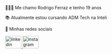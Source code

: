 👨🏻‍💻 Me chamo Rodrigo Ferraz e tenho 19 anos

📚 Atualmente estou cursando ADM Tech na Inteli

🔗 Minhas redes sociais
<div align="left">
  <a href="https://www.linkedin.com/in/rodrigo-ferraz-b8a946244/" target="_blank">
    <img src="https://raw.githubusercontent.com/maurodesouza/profile-readme-generator/master/src/assets/icons/social/linkedin/default.svg" width="52" height="40" alt="linkedin logo"  />
  </a>
  <a href="https://instagram.com/rodggf" target="_blank">
    <img src="https://raw.githubusercontent.com/maurodesouza/profile-readme-generator/master/src/assets/icons/social/instagram/default.svg" width="52" height="40" alt="instagram logo"  />
  </a>
</div>